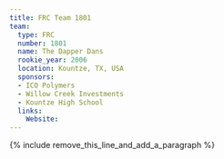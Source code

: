 ```yaml
---
title: FRC Team 1801
team:
  type: FRC
  number: 1801
  name: The Dapper Dans
  rookie_year: 2006
  location: Kountze, TX, USA
  sponsors:
  - ICO Polymers
  - Willow Creek Investments
  - Kountze High School
  links:
    Website:
---
```


{% include remove_this_line_and_add_a_paragraph %}